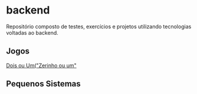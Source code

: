 # backend
Repositório composto de testes, exercícios e projetos utilizando tecnologias voltadas ao backend.

## Jogos

[Dois ou Um("Zerinho ou um"](jogoDoisOuUm.c)


## Pequenos Sistemas
